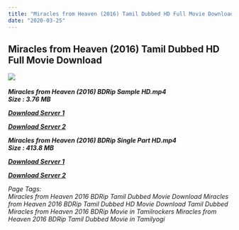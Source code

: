 ```yaml
---
title: "Miracles from Heaven (2016) Tamil Dubbed HD Full Movie Download"
date: "2020-03-25"
---
```


## Miracles from Heaven (2016) Tamil Dubbed HD Full Movie Download

![](https://images.moviebuff.com/e5b8ab9c-9855-472e-8be3-7783da35fc65?w=1000) 

_**Miracles from Heaven (2016) BDRip Sample HD.mp4  
Size : 3.76 MB**_

[_**Download Server 1**_](http://du1.wetransfer.vip/files/Tamil{fd620c6e78cfff08ebfb4d2d3131a235617ba7e0206610644c5f25f325d4dc51}20Dubbed{fd620c6e78cfff08ebfb4d2d3131a235617ba7e0206610644c5f25f325d4dc51}20Movies/Tamil{fd620c6e78cfff08ebfb4d2d3131a235617ba7e0206610644c5f25f325d4dc51}20Recent{fd620c6e78cfff08ebfb4d2d3131a235617ba7e0206610644c5f25f325d4dc51}20Dubbed{fd620c6e78cfff08ebfb4d2d3131a235617ba7e0206610644c5f25f325d4dc51}20Movies/Miracles{fd620c6e78cfff08ebfb4d2d3131a235617ba7e0206610644c5f25f325d4dc51}20from{fd620c6e78cfff08ebfb4d2d3131a235617ba7e0206610644c5f25f325d4dc51}20Heaven{fd620c6e78cfff08ebfb4d2d3131a235617ba7e0206610644c5f25f325d4dc51}20(2016)/Miracles{fd620c6e78cfff08ebfb4d2d3131a235617ba7e0206610644c5f25f325d4dc51}20from{fd620c6e78cfff08ebfb4d2d3131a235617ba7e0206610644c5f25f325d4dc51}20Heaven{fd620c6e78cfff08ebfb4d2d3131a235617ba7e0206610644c5f25f325d4dc51}20(2016){fd620c6e78cfff08ebfb4d2d3131a235617ba7e0206610644c5f25f325d4dc51}20BDRip/Miracles{fd620c6e78cfff08ebfb4d2d3131a235617ba7e0206610644c5f25f325d4dc51}20from{fd620c6e78cfff08ebfb4d2d3131a235617ba7e0206610644c5f25f325d4dc51}20Heaven{fd620c6e78cfff08ebfb4d2d3131a235617ba7e0206610644c5f25f325d4dc51}20(2016){fd620c6e78cfff08ebfb4d2d3131a235617ba7e0206610644c5f25f325d4dc51}20BDRip{fd620c6e78cfff08ebfb4d2d3131a235617ba7e0206610644c5f25f325d4dc51}20Sample{fd620c6e78cfff08ebfb4d2d3131a235617ba7e0206610644c5f25f325d4dc51}20HD.mp4)

[_**Download Server 2**_](http://du1.wetransfer.vip/files/Tamil{fd620c6e78cfff08ebfb4d2d3131a235617ba7e0206610644c5f25f325d4dc51}20Dubbed{fd620c6e78cfff08ebfb4d2d3131a235617ba7e0206610644c5f25f325d4dc51}20Movies/Tamil{fd620c6e78cfff08ebfb4d2d3131a235617ba7e0206610644c5f25f325d4dc51}20Recent{fd620c6e78cfff08ebfb4d2d3131a235617ba7e0206610644c5f25f325d4dc51}20Dubbed{fd620c6e78cfff08ebfb4d2d3131a235617ba7e0206610644c5f25f325d4dc51}20Movies/Miracles{fd620c6e78cfff08ebfb4d2d3131a235617ba7e0206610644c5f25f325d4dc51}20from{fd620c6e78cfff08ebfb4d2d3131a235617ba7e0206610644c5f25f325d4dc51}20Heaven{fd620c6e78cfff08ebfb4d2d3131a235617ba7e0206610644c5f25f325d4dc51}20(2016)/Miracles{fd620c6e78cfff08ebfb4d2d3131a235617ba7e0206610644c5f25f325d4dc51}20from{fd620c6e78cfff08ebfb4d2d3131a235617ba7e0206610644c5f25f325d4dc51}20Heaven{fd620c6e78cfff08ebfb4d2d3131a235617ba7e0206610644c5f25f325d4dc51}20(2016){fd620c6e78cfff08ebfb4d2d3131a235617ba7e0206610644c5f25f325d4dc51}20BDRip/Miracles{fd620c6e78cfff08ebfb4d2d3131a235617ba7e0206610644c5f25f325d4dc51}20from{fd620c6e78cfff08ebfb4d2d3131a235617ba7e0206610644c5f25f325d4dc51}20Heaven{fd620c6e78cfff08ebfb4d2d3131a235617ba7e0206610644c5f25f325d4dc51}20(2016){fd620c6e78cfff08ebfb4d2d3131a235617ba7e0206610644c5f25f325d4dc51}20BDRip{fd620c6e78cfff08ebfb4d2d3131a235617ba7e0206610644c5f25f325d4dc51}20Sample{fd620c6e78cfff08ebfb4d2d3131a235617ba7e0206610644c5f25f325d4dc51}20HD.mp4)

_**Miracles from Heaven (2016) BDRip Single Part HD.mp4  
Size : 413.8 MB**_

[_**Download Server 1**_](http://du1.wetransfer.vip/files/Tamil{fd620c6e78cfff08ebfb4d2d3131a235617ba7e0206610644c5f25f325d4dc51}20Dubbed{fd620c6e78cfff08ebfb4d2d3131a235617ba7e0206610644c5f25f325d4dc51}20Movies/Tamil{fd620c6e78cfff08ebfb4d2d3131a235617ba7e0206610644c5f25f325d4dc51}20Recent{fd620c6e78cfff08ebfb4d2d3131a235617ba7e0206610644c5f25f325d4dc51}20Dubbed{fd620c6e78cfff08ebfb4d2d3131a235617ba7e0206610644c5f25f325d4dc51}20Movies/Miracles{fd620c6e78cfff08ebfb4d2d3131a235617ba7e0206610644c5f25f325d4dc51}20from{fd620c6e78cfff08ebfb4d2d3131a235617ba7e0206610644c5f25f325d4dc51}20Heaven{fd620c6e78cfff08ebfb4d2d3131a235617ba7e0206610644c5f25f325d4dc51}20(2016)/Miracles{fd620c6e78cfff08ebfb4d2d3131a235617ba7e0206610644c5f25f325d4dc51}20from{fd620c6e78cfff08ebfb4d2d3131a235617ba7e0206610644c5f25f325d4dc51}20Heaven{fd620c6e78cfff08ebfb4d2d3131a235617ba7e0206610644c5f25f325d4dc51}20(2016){fd620c6e78cfff08ebfb4d2d3131a235617ba7e0206610644c5f25f325d4dc51}20BDRip/Miracles{fd620c6e78cfff08ebfb4d2d3131a235617ba7e0206610644c5f25f325d4dc51}20from{fd620c6e78cfff08ebfb4d2d3131a235617ba7e0206610644c5f25f325d4dc51}20Heaven{fd620c6e78cfff08ebfb4d2d3131a235617ba7e0206610644c5f25f325d4dc51}20(2016){fd620c6e78cfff08ebfb4d2d3131a235617ba7e0206610644c5f25f325d4dc51}20BDRip{fd620c6e78cfff08ebfb4d2d3131a235617ba7e0206610644c5f25f325d4dc51}20Single{fd620c6e78cfff08ebfb4d2d3131a235617ba7e0206610644c5f25f325d4dc51}20Part{fd620c6e78cfff08ebfb4d2d3131a235617ba7e0206610644c5f25f325d4dc51}20HD.mp4)

[_**Download Server 2**_](http://du1.wetransfer.vip/files/Tamil{fd620c6e78cfff08ebfb4d2d3131a235617ba7e0206610644c5f25f325d4dc51}20Dubbed{fd620c6e78cfff08ebfb4d2d3131a235617ba7e0206610644c5f25f325d4dc51}20Movies/Tamil{fd620c6e78cfff08ebfb4d2d3131a235617ba7e0206610644c5f25f325d4dc51}20Recent{fd620c6e78cfff08ebfb4d2d3131a235617ba7e0206610644c5f25f325d4dc51}20Dubbed{fd620c6e78cfff08ebfb4d2d3131a235617ba7e0206610644c5f25f325d4dc51}20Movies/Miracles{fd620c6e78cfff08ebfb4d2d3131a235617ba7e0206610644c5f25f325d4dc51}20from{fd620c6e78cfff08ebfb4d2d3131a235617ba7e0206610644c5f25f325d4dc51}20Heaven{fd620c6e78cfff08ebfb4d2d3131a235617ba7e0206610644c5f25f325d4dc51}20(2016)/Miracles{fd620c6e78cfff08ebfb4d2d3131a235617ba7e0206610644c5f25f325d4dc51}20from{fd620c6e78cfff08ebfb4d2d3131a235617ba7e0206610644c5f25f325d4dc51}20Heaven{fd620c6e78cfff08ebfb4d2d3131a235617ba7e0206610644c5f25f325d4dc51}20(2016){fd620c6e78cfff08ebfb4d2d3131a235617ba7e0206610644c5f25f325d4dc51}20BDRip/Miracles{fd620c6e78cfff08ebfb4d2d3131a235617ba7e0206610644c5f25f325d4dc51}20from{fd620c6e78cfff08ebfb4d2d3131a235617ba7e0206610644c5f25f325d4dc51}20Heaven{fd620c6e78cfff08ebfb4d2d3131a235617ba7e0206610644c5f25f325d4dc51}20(2016){fd620c6e78cfff08ebfb4d2d3131a235617ba7e0206610644c5f25f325d4dc51}20BDRip{fd620c6e78cfff08ebfb4d2d3131a235617ba7e0206610644c5f25f325d4dc51}20Single{fd620c6e78cfff08ebfb4d2d3131a235617ba7e0206610644c5f25f325d4dc51}20Part{fd620c6e78cfff08ebfb4d2d3131a235617ba7e0206610644c5f25f325d4dc51}20HD.mp4) 

_Page Tags:  
Miracles from Heaven 2016 BDRip Tamil Dubbed Movie Download Miracles from Heaven 2016 BDRip Tamil Dubbed HD Movie Download Tamil Dubbed Miracles from Heaven 2016 BDRip Movie in Tamilrockers Miracles from Heaven 2016 BDRip Tamil Dubbed Movie in Tamilyogi_
